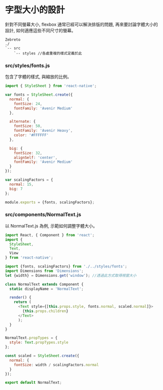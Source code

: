 # 字型大小的設計

針對不同螢幕大小, flexbox 通常已經可以解決排版的問題, 再來要討論字體大小的設計, 如何適應這些不同尺寸的螢幕。

```
Zebreto
./
`-- src
    `-- styles //各處重複的樣式定義於此
```

### src/styles/fonts.js
包含了字體的樣式, 與縮放的比例。

```javascript
import { StyleSheet } from 'react-native';

var fonts = StyleSheet.create({
  normal: {
    fontSize: 24,
    fontFamily: 'Avenir Medium'
  },

  alternate: {
    fontSize: 50,
    fontFamily: 'Avenir Heavy',
    color: '#FFFFFF'
  },

  big: {
    fontSize: 32,
    alignSelf: 'center',
    fontFamily: 'Avenir Medium'
  }
});

var scalingFactors = {
  normal: 15,
  big: 7
};

module.exports = {fonts, scalingFactors};
```

### src/components/NormalText.js
以 NormalText.js 為例, 示範如何調整字體大小。

```javascript
import React, { Component } from 'react';
import {
  StyleSheet,
  Text,
  View
} from 'react-native';

import {fonts, scalingFactors} from './../styles/fonts';
import Dimensions from 'Dimensions';
let {width} = Dimensions.get('window'); //透過此方式取得視窗大小

class NormalText extends Component {
  static displayName = 'NormalText';

  render() {
    return (
      <Text style={[this.props.style, fonts.normal, scaled.normal]}>
        {this.props.children}
      </Text>
      );
  }
}

NormalText.propTypes = {
  style: Text.propTypes.style
};

const scaled = StyleSheet.create({
  normal: {
    fontSize: width / scalingFactors.normal
  }
});

export default NormalText;
```